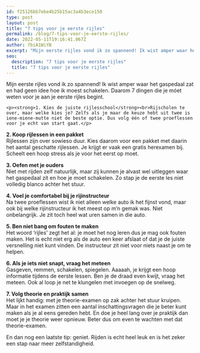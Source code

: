 ```yaml
---
id: f25126bb7ebe4b25b15ac3a4b3ece150
type: post
layout: post
title: "7 tips voor je eerste rijles"
permalink: /blog/7-tips-voor-je-eerste-rijles/
date: 2022-05-11T19:16:41.067Z
author: 7biA1WiYB
excerpt: "Mijn eerste rijles vond ik zo spannend! Ik wist amper waar het gaspedaal zat en had geen idee hoe ik moest schakelen. Daarom 7 dingen die je móet weten voor je aan je eerste rijles begint.  "
seo:
  description: "7 tips voor je eerste rijles"
  title: "7 tips voor je eerste rijles"
---
```

Mijn eerste rijles vond ik zo spannend! Ik wist amper waar het gaspedaal zat en had geen idee hoe ik moest schakelen. Daarom 7 dingen die je móet weten voor je aan je eerste rijles begint.  

    <p><strong>1. Kies de juiste rijlesschool</strong><br>Rijscholen te over, maar welke kies je? Zelfs als je maar de keuze hebt uit twee is iene-miene-mutte niet de beste optie. Dus volg één of twee proeflessen voor je echt van start gaat.</p>
<p><strong>2. Koop rijlessen in een pakket </strong><br>Rijlessen zijn over sowieso duur. Kies daarom voor een pakket met daarin het aantal geschatte rijlessen. Je krijgt er vaak een gratis herexamen bij. Scheelt een hoop stress als je voor het eerst op moet.</p>
<p><strong>3. Oefen met je ouders</strong><br>Niet met rijden zelf natuurlijk, maar zij kunnen je alvast wel uitleggen waar het gaspedaal zit en hoe je moet schakelen. Zo stap je de eerste les niet volledig blanco achter het stuur.</p>
<p><strong>4. Voel je comfortabel bij je rijinstructeur </strong><br>Na twee proeflessen wist ik niet alleen welke auto ik het fijnst vond, maar ook bij welke rijinstructeur ik het meest op m’n gemak was. Niet onbelangrijk. Je zit toch heel wat uren samen in die auto.</p>
<p><strong>5. Ben niet bang om fouten te maken </strong><br>Het woord ‘rijles’ zegt het al: je moet het nog leren dus je mag ook fouten maken. Het is echt niet erg als de auto een keer afslaat of dat je de juiste versnelling niet kunt vinden. De instructeur zit niet voor niets naast je om te helpen.</p>
<p><strong>6. Als je iets niet snapt, vraag het meteen </strong><br>Gasgeven, remmen, schakelen, spiegelen. Aaaaah, je krijgt een hoop informatie tijdens de eerste lessen. Ben je de draad even kwijt, vraag het meteen. Ook al loop je net te klungelen met invoegen op de snelweg.</p>
<p><strong>7. Volg theorie en praktijk samen </strong><br>Het lijkt handig: met je theorie-examen op zak achter het stuur kruipen. Maar in het examen zitten een aantal inschattingsvragen die je beter kunt maken als je al eens gereden hebt. En doe je heel lang over je praktijk dan moet je je theorie weer opnieuw. Beter dus om even te wachten met dat theorie-examen.</p>
<p>En dan nog een laatste tip: geniet. Rijden is echt heel leuk en is het zeker een stap naar meer zelfstandigheid.</p>  
